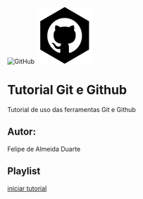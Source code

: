 ![GitHub](https://img.shields.io/github/license/felipea1/git-e-github?style=plastic)
![](https://github.com/felipea1/git-e-github/blob/39878e74b493bef800dbfcd2f566f8be0ad61286/Github.png)

# Tutorial Git e Github
Tutorial de uso das ferramentas Git e Github
## Autor:
Felipe de Almeida Duarte
## Playlist
[iniciar tutorial](https://www.youtube.com/watch?v=FF1f4bKYhoo&list=PLbEOwbQR9lqzK14I7OOeREEIE4k6rjgIj)
